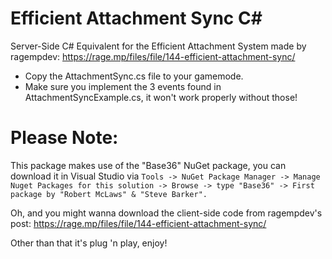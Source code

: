 # Efficient Attachment Sync C#
Server-Side C# Equivalent for the Efficient Attachment System made by ragempdev: https://rage.mp/files/file/144-efficient-attachment-sync/

- Copy the AttachmentSync.cs file to your gamemode.
- Make sure you implement the 3 events found in AttachmentSyncExample.cs, it won't work properly without those!

# Please Note:
This package makes use of the "Base36" NuGet package, you can download it in Visual Studio via `Tools -> NuGet Package Manager -> Manage Nuget Packages for this solution -> Browse -> type "Base36" -> First package by "Robert McLaws" & "Steve Barker".`

Oh, and you might wanna download the client-side code from ragempdev's post: https://rage.mp/files/file/144-efficient-attachment-sync/

Other than that it's plug 'n play, enjoy!
